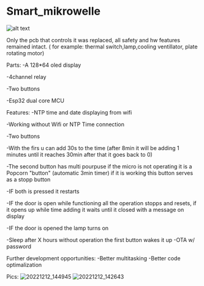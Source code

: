 # Smart_mikrowelle
![alt text](https://m.media-amazon.com/images/I/41DaUCtyl8L._AC_SL1002_.jpg)

Only the pcb that controls it was replaced, all safety and hw features remained intact. ( for example: thermal switch,lamp,cooling ventillator, plate rotating motor)

Parts:
-A 128*64 oled display

-4channel relay

-Two buttons

-Esp32 dual core MCU

Features:
-NTP time and date displaying from wifi

-Working without Wifi or NTP Time connection

-Two buttons

-With the firs u can add 30s to the time (after 8min it will be adding 1 minutes until it reaches 30min after that it goes back to 0)

-The second button has multi pourpuse if the micro is not operating it is a Popcorn "button" (automatic 3min timer) if it is working this button serves as a stopp button

-IF both is pressed it restarts
 
 -IF the door is open while functioning all the operation stopps and resets, if it opens up while time adding it waits until it closed with a message on display 
 
 -IF the door is opened the lamp turns on
  
 -Sleep after X hours without operation the first button wakes it up
 -OTA w/ password



Further development opportunities:
-Better multitasking
-Better code optimalization

Pics: 
![20221212_144945](https://user-images.githubusercontent.com/37541810/207062094-d013c6ac-4b2f-4844-989c-8dc3842803fb.jpg)
![20221212_142643](https://user-images.githubusercontent.com/37541810/207062100-a2f1f703-5ff9-441d-ac47-aa46eed72144.jpg)


